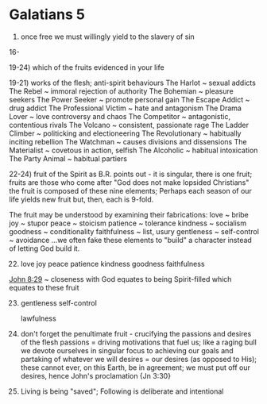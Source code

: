 # Galatians 5

1) once free we must willingly yield to the slavery of sin


16-

19-24) which of the fruits evidenced in your life

19-21) works of the flesh; anti-spirit behaviours
  The Harlot ~ sexual addicts
  The Rebel ~ immoral rejection of authority
  The Bohemian ~ pleasure seekers
  The Power Seeker ~ promote personal gain
  The Escape Addict ~ drug addict
  The Professional Victim ~ hate and antagonism
  The Drama Lover ~ love controversy and chaos
  The Competitor ~ antagonistic, contentious rivals
  The Volcano ~ consistent, passionate rage
  The Ladder Climber ~ politicking and electioneering
  The Revolutionary ~ habitually inciting rebellion
  The Watchman ~ causes divisions and dissensions
  The Materialist ~ covetous in action, selfish
  The Alcoholic ~ habitual intoxication
  The Party Animal ~ habitual partiers


22-24) fruit of the Spirit
      	as B.R. points out - it is singular, there is one fruit; fruits are those who come after
       "God does not make lopsided Christians" the fruit is composed of these nine elements; 
       Perhaps each season of our life yields new fruit but, then, each is 9-fold.

The fruit may be understood by examining their fabrications:
  love ~ bribe
  joy ~ stupor 
  peace ~ stoicism
  patience ~ tolerance 
  kindness ~ socialism
  goodness ~ conditionality
  faithfulness ~ list, usury
  gentleness ~ 
  self-control ~ avoidance
  ...we often fake these elements to "build" a character instead of letting God build it.

22)
	love
	joy
	peace
	patience
	kindness
	goodness
	faithfulness

  [John 8:29]() ~ closeness with God equates to being Spirit-filled which equates to these fruit

23)
	gentleness
	self-control

	lawfulness

24) don't forget the penultimate fruit - crucifying the passions and desires of the flesh
	passions = driving motivations that fuel us; like a raging bull we devote ourselves in singular focus to achieving our goals and partaking of whatever we will
	desires = our desires (as opposed to His); these cannot ever, on this Earth, be in agreement; we must put off our desires, hence John's proclamation {Jn 3:30}


25) Living is being "saved"; Following is deliberate and intentional

